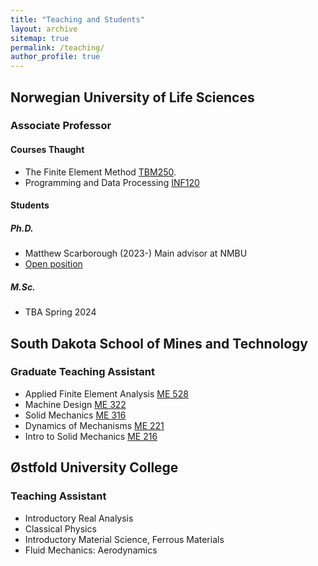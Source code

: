 ```yaml
---
title: "Teaching and Students"
layout: archive
sitemap: true
permalink: /teaching/
author_profile: true
---
```


## Norwegian University of Life Sciences

### Associate Professor

#### Courses Thaught
- The Finite Element Method [TBM250](https://www.nmbu.no/course/TBM250). 
- Programming and Data Processing [INF120](https://www.nmbu.no/course/INF120)

#### Students 

##### Ph.D.
- Matthew Scarborough (2023-) Main advisor at NMBU
-  [Open position](https://www.jobbnorge.no/en/available-jobs/job/249934/phd-scholarship-in-eco-hydrology)

##### M.Sc.
- TBA Spring 2024


## South Dakota School of Mines and Technology

### Graduate Teaching Assistant

- Applied Finite Element Analysis [ME 528](https://ecatalog.sdsmt.edu/preview_course_nopop.php?catoid=13&coid=16230)
- Machine Design [ME 322](https://ecatalog.sdsmt.edu/preview_course_nopop.php?catoid=8&coid=9956)
- Solid Mechanics [ME 316](https://ecatalog.sdsmt.edu/preview_course_nopop.php?catoid=14&coid=18304)
- Dynamics of Mechanisms [ME 221](https://ecatalog.sdsmt.edu/preview_course_nopop.php?catoid=8&coid=9950)
- Intro to Solid Mechanics [ME 216](https://ecatalog.sdsmt.edu/preview_course_nopop.php?catoid=14&coid=18298)


## Østfold University College

### Teaching Assistant

- Introductory Real Analysis
- Classical Physics
- Introductory Material Science, Ferrous Materials
- Fluid Mechanics: Aerodynamics
